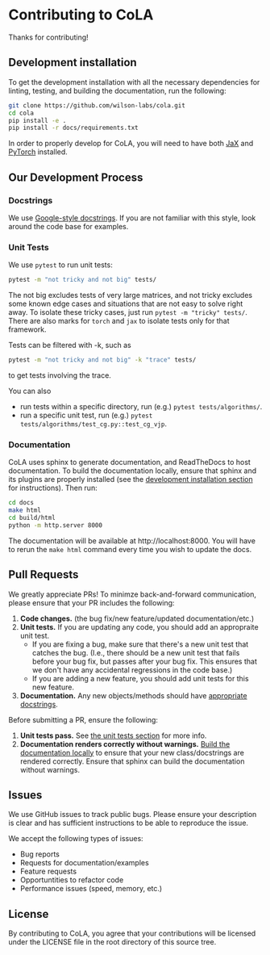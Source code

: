 # Contributing to CoLA

Thanks for contributing!

## Development installation

To get the development installation with all the necessary dependencies for
linting, testing, and building the documentation, run the following:
```bash
git clone https://github.com/wilson-labs/cola.git
cd cola
pip install -e .
pip install -r docs/requirements.txt
```

In order to properly develop for CoLA, you will need to have both [JaX](https://github.com/google/jax#installation)
and [PyTorch](https://pytorch.org/get-started/locally/) installed.


## Our Development Process

### Docstrings
We use [Google-style docstrings](https://google.github.io/styleguide/pyguide.html#38-comments-and-docstrings).
If you are not familiar with this style, look around the code base for examples.


### Unit Tests

We use `pytest` to run unit tests:
```bash
pytest -m "not tricky and not big" tests/
```
The not big excludes tests of very large matrices, and not tricky excludes some known edge cases and situations that are not easy to solve right away. To isolate these tricky cases, just run `pytest -m "tricky" tests/`.
There are also marks for `torch` and `jax` to isolate tests only for that framework.

Tests can be filtered with -k, such as
```bash
pytest -m "not tricky and not big" -k "trace" tests/
```
to get tests involving the trace.


You can also
- run tests within a specific directory, run (e.g.) `pytest tests/algorithms/`.
- run a specific unit test, run (e.g.) `pytest tests/algorithms/test_cg.py::test_cg_vjp`.


### Documentation

CoLA uses sphinx to generate documentation, and ReadTheDocs to host documentation.
To build the documentation locally, ensure that sphinx and its plugins are properly installed (see the [development installation section](#development-installation) for instructions).
Then run:

```bash
cd docs
make html
cd build/html
python -m http.server 8000
```

The documentation will be available at http://localhost:8000.
You will have to rerun the `make html` command every time you wish to update the docs.


## Pull Requests
We greatly appreciate PRs! To minimze back-and-forward communication, please ensure that your PR includes the following:

1. **Code changes.** (the bug fix/new feature/updated documentation/etc.)
1. **Unit tests.** If you are updating any code, you should add an appropraite unit test.
   - If you are fixing a bug, make sure that there's a new unit test that catches the bug.
     (I.e., there should be a new unit test that fails before your bug fix, but passes after your bug fix.
     This ensures that we don't have any accidental regressions in the code base.)
   - If you are adding a new feature, you should add unit tests for this new feature.
1. **Documentation.** Any new objects/methods should have [appropriate docstrings](#docstrings).

Before submitting a PR, ensure the following:
1. **Unit tests pass.** See [the unit tests section](#unit-tests) for more info.
1. **Documentation renders correctly without warnings.** [Build the documentation locally](#documentation) to ensure that your new class/docstrings are rendered correctly. Ensure that sphinx can build the documentation without warnings.


## Issues

We use GitHub issues to track public bugs. Please ensure your description is
clear and has sufficient instructions to be able to reproduce the issue.

We accept the following types of issues:
- Bug reports
- Requests for documentation/examples
- Feature requests
- Opportuntities to refactor code
- Performance issues (speed, memory, etc.)


## License

By contributing to CoLA, you agree that your contributions will be licensed
under the LICENSE file in the root directory of this source tree.
